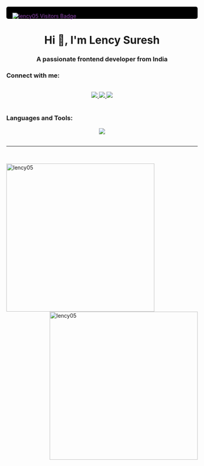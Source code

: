 <p style="text-align: center; background-color: #000; color: #8E44AD; padding: 1rem; border-radius: 5px;">
  <img style="float: left;" src="https://komarev.com/ghpvc/?username=lency05&label=Visitors&color=8E44AD&style=flat" alt="lency05 Visitors Badge" />
</p>
<h1 align="center">Hi 👋, I'm Lency Suresh</h1>


<h3 align="center">A passionate frontend developer from India</h3>

<!--<p align="left"> <img src="https://komarev.com/ghpvc/?username=lency05&label=Profile%20views&color=0e75b6&style=flat" alt="lency05" /> </p>

-<p align="left"> <a href="https://github.com/ryo-ma/github-profile-trophy"><img src="https://github-profile-trophy.vercel.app/?username=lency05" alt="lency05" /></a> </p>-->

<h3 align="left">Connect with me:</h3>
<br/>

<div align="center"> </div>

<div align="center" >
  <a href="mailto:lencypreethisuresh@gmail.com">
    <img src="https://img.shields.io/badge/Gmail-333333?style=for-the-badge&logo=gmail&logocolor=red%22" target="_blank" />
  </a>
  <a href="https://www.linkedin.com/in/lency-preethi-suresh-879641217">
    <img src="https://img.shields.io/badge/LinkedIn-0077B5?style=for-the-badge&logo=linkedin&logocolor=white%22" target="_blank" />
  </a>
  <a href="https://www.behance.net/https://www.behance.net/lencyprsuresh">
    <img src="https://img.shields.io/badge/Behance-000000?style=for-the-badge&logo=behance&logocolor=white%22" target="_blank" />
  </a>   
</div>

<br/>
<h3 align="left">Languages and Tools:</h3>
<div align="center"> 
  <a href="https://skillicons.dev">
<img src="https://skillicons.dev/icons?i=github,python,c,mysql,vscode,html,css,figma,photoshop,illustrator,xd," > </a> </div>
<br/>
<hr/>
<br/>
<p>
  <img width="390" align="left" src="https://github-readme-stats.vercel.app/api?username=lency05&show_icons=true&locale=en&theme=react&rank_icon=github" alt="lency05" />
  <img width="390" align="right" src="https://github-readme-streak-stats.herokuapp.com/?user=lency05&theme=react" alt="lency05" />
</p>
